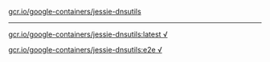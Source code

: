[gcr.io/google-containers/jessie-dnsutils](https://hub.docker.com/r/anjia0532/google-containers.jessie-dnsutils/tags/) 

----
[gcr.io/google-containers/jessie-dnsutils:latest √](https://hub.docker.com/r/anjia0532/google-containers.jessie-dnsutils/tags/)

[gcr.io/google-containers/jessie-dnsutils:e2e √](https://hub.docker.com/r/anjia0532/google-containers.jessie-dnsutils/tags/)

